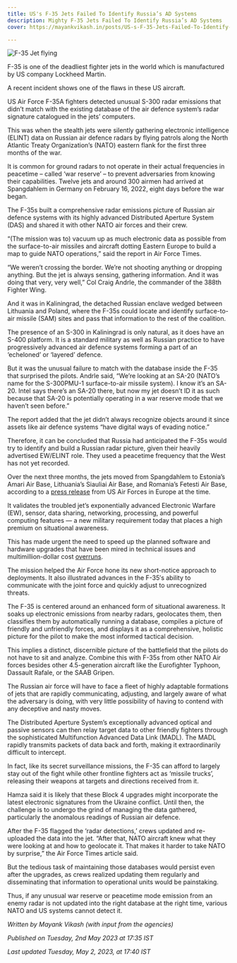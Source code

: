 ```yaml
---
title: US's F-35 Jets Failed To Identify Russia’s AD Systems
description: Mighty F-35 Jets Failed To Identify Russia’s AD Systems
cover: https://mayankvikash.in/posts/US-s-F-35-Jets-Failed-To-Identify-Russia-s-AD-Systems/F-35-3.jpg

---
```

![F-35 Jet flying](https://mayankvikash.in/posts/US-s-F-35-Jets-Failed-To-Identify-Russia-s-AD-Systems/F-35-3.jpg)

F-35 is one of the deadliest fighter jets in the world which is manufactured by US company Lockheed Martin.

A recent incident shows one of the flaws in these US aircraft.

US Air Force F-35A fighters detected unusual S-300 radar emissions that didn’t match with the existing database of the air defence system’s radar signature catalogued in the jets’ computers.

This was when the stealth jets were silently gathering electronic intelligence (ELINT) data on Russian air defence radars by flying patrols along the North Atlantic Treaty Organization’s (NATO) eastern flank for the first three months of the war.

It is common for ground radars to not operate in their actual frequencies in peacetime – called ‘war reserve’ – to prevent adversaries from knowing their capabilities. Twelve jets and around 300 airmen had arrived at Spangdahlem in Germany on February 16, 2022, eight days before the war began.

The F-35s built a comprehensive radar emissions picture of Russian air defence systems with its highly advanced Distributed Aperture System (DAS) and shared it with other NATO air forces and their crew.

“(The mission was to) vacuum up as much electronic data as possible from the surface-to-air missiles and aircraft dotting Eastern Europe to build a map to guide NATO operations,” said the report in Air Force Times.

“We weren’t crossing the border. We’re not shooting anything or dropping anything. But the jet is always sensing, gathering information. And it was doing that very, very well,” Col Craig Andrle, the commander of the 388th Fighter Wing.

And it was in Kaliningrad, the detached Russian enclave wedged between Lithuania and Poland, where the F-35s could locate and identify surface-to-air missile (SAM) sites and pass that information to the rest of the coalition.

The presence of an S-300 in Kaliningrad is only natural, as it does have an S-400 platform. It is a standard military as well as Russian practice to have progressively advanced air defence systems forming a part of an ‘echeloned’ or ‘layered’ defence.

But it was the unusual failure to match with the database inside the F-35 that surprised the pilots. Andrle said, “We’re looking at an SA-20 (NATO’s name for the S-300PMU-1 surface-to-air missile system). I know it’s an SA-20. Intel says there’s an SA-20 there, but now my jet doesn’t ID it as such because that SA-20 is potentially operating in a war reserve mode that we haven’t seen before.”

The report added that the jet didn’t always recognize objects around it since assets like air defence systems “have digital ways of evading notice.”

Therefore, it can be concluded that Russia had anticipated the F-35s would try to identify and build a Russian radar picture, given their heavily advertised EW/ELINT role. They used a peacetime frequency that the West has not yet recorded.

Over the next three months, the jets moved from Spangdahlem to Estonia’s Amari Air Base, Lithuania’s Siauliai Air Base, and Romania’s Fetesti Air Base, according to a [press release](https://www.usafe.af.mil/News/Press-Releases/Article/2944559/us-f-35s-forward-deploy-to-natos-eastern-flank/) from US Air Forces in Europe at the time.

It validates the troubled jet’s exponentially advanced Electronic Warfare (EW), sensor, data sharing, networking, processing, and powerful computing features — a new military requirement today that places a high premium on situational awareness.

This has made urgent the need to speed up the planned software and hardware upgrades that have been mired in technical issues and multimillion-dollar cost [overruns](https://www.bloomberg.com/news/articles/2022-12-09/crucial-f-35-computing-upgrade-sees-new-cost-overrun-and-delay?leadSource=uverify%20wall).

The mission helped the Air Force hone its new short-notice approach to deployments. It also illustrated advances in the F-35′s ability to communicate with the joint force and quickly adjust to unrecognized threats.

The F-35 is centered around an enhanced form of situational awareness. It soaks up electronic emissions from nearby radars, geolocates them, then classifies them by automatically running a database, compiles a picture of friendly and unfriendly forces, and displays it as a comprehensive, holistic picture for the pilot to make the most informed tactical decision.

This implies a distinct, discernible picture of the battlefield that the pilots do not have to sit and analyze. Combine this with F-35s from other NATO Air forces besides other 4.5-generation aircraft like the Eurofighter Typhoon, Dassault Rafale, or the SAAB Gripen.

The Russian air force will have to face a fleet of highly adaptable formations of jets that are rapidly communicating, adjusting, and largely aware of what the adversary is doing, with very little possibility of having to contend with any deceptive and nasty moves.

The Distributed Aperture System’s exceptionally advanced optical and passive sensors can then relay target data to other friendly fighters through the sophisticated Multifunction Advanced Data Link (MADL). The MADL rapidly transmits packets of data back and forth, making it extraordinarily difficult to intercept.

In fact, like its secret surveillance missions, the F-35 can afford to largely stay out of the fight while other frontline fighters act as ‘missile trucks’, releasing their weapons at targets and directions received from it.

Hamza said it is likely that these Block 4 upgrades might incorporate the latest electronic signatures from the Ukraine conflict. Until then, the challenge is to undergo the grind of managing the data gathered, particularly the anomalous readings of Russian air defence.

After the F-35 flagged the ‘radar detections,’ crews updated and re-uploaded the data into the jet. “After that, NATO aircraft knew what they were looking at and how to geolocate it. That makes it harder to take NATO by surprise,” the Air Force Times article said.

But the tedious task of maintaining those databases would persist even after the upgrades, as crews realized updating them regularly and disseminating that information to operational units would be painstaking.

Thus, if any unusual war reserve or peacetime mode emission from an enemy radar is not updated into the right database at the right time, various NATO and US systems cannot detect it.

*Written by Mayank Vikash (with input from the agencies)*

*Published on Tuesday, 2nd May 2023 at 17:35 IST*

*Last updated Tuesday, May 2, 2023, at 17:40 IST*



